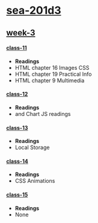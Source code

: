 [sea-201d3](https://github.com/slugbyte/201-prep)
==============

## [week-3](/week-3)
#### [class-11](/week-2/class-11)
* **Readings**
 * HTML chapter 16 Images CSS
 * HTML chapter 19 Practical Info
 * HTML chapter 9 Multimedia

#### [class-12](/week-2/class-12)
* **Readings**
 * <Canvas> and Chart JS readings

#### [class-13](/week-2/class-13)
* **Readings**
 * Local Storage

#### [class-14](/week-2/class-14)
* **Readings**
 * CSS Animations

#### [class-15](/week-2/class-15)
* **Readings**
 * None
